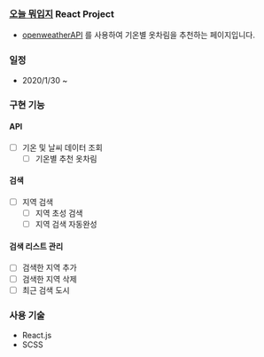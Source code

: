 ### [오늘 뭐입지](https://mjkang0987.github.io/) React Project
* [openweatherAPI](https://openweathermap.org/) 를 사용하여 기온별 옷차림을 추천하는 페이지입니다.

### 일정
* 2020/1/30 ~

### 구현 기능
#### API
* [ ] 기온 및 날씨 데이터 조회
  * [ ] 기온별 추천 옷차림
#### 검색
* [ ] 지역 검색
  * [ ] 지역 초성 검색
  * [ ] 지역 검색 자동완성
#### 검색 리스트 관리
* [ ] 검색한 지역 추가
* [ ] 검색한 지역 삭제
* [ ] 최근 검색 도시

### 사용 기술
* React.js
* SCSS
